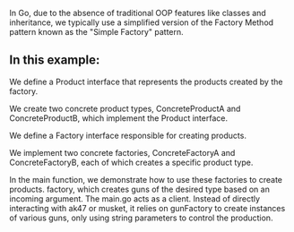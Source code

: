 
In Go, due to the absence of traditional OOP features like classes and inheritance, we typically use a simplified version of the Factory Method pattern known as the "Simple Factory" pattern.

## In this example:

We define a Product interface that represents the products created by the factory.

We create two concrete product types, ConcreteProductA and ConcreteProductB, which implement the Product interface.

We define a Factory interface responsible for creating products.

We implement two concrete factories, ConcreteFactoryA and ConcreteFactoryB, each of which creates a specific product type.

In the main function, we demonstrate how to use these factories to create products. factory, which creates guns of the desired type based on an incoming argument. The main.go acts as a client. Instead of directly interacting with ak47 or musket, it relies on gunFactory to create instances of various guns, only using string parameters to control the production.